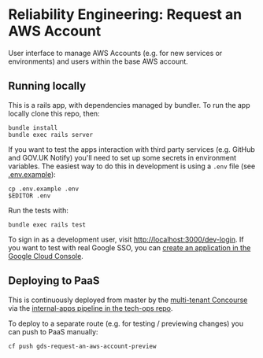 Reliability Engineering: Request an AWS Account
===============================================

User interface to manage AWS Accounts (e.g. for new services or environments) and users within the base AWS account.

Running locally
---------------

This is a rails app, with dependencies managed by bundler. To run the app locally clone this repo, then:

```
bundle install
bundle exec rails server
```

If you want to test the apps interaction with third party services (e.g. GitHub
and GOV.UK Notify) you'll need to set up some secrets in environment variables.
The easiest way to do this in development is using a `.env` file (see [.env.example](.env.example)):

```
cp .env.example .env
$EDITOR .env
```

Run the tests with:

```
bundle exec rails test
```

To sign in as a development user, visit <http://localhost:3000/dev-login>. If you want to test with real Google SSO, you can [create an application in the Google Cloud Console](https://console.developers.google.com/apis/credentials).

Deploying to PaaS
-----------------

This is continuously deployed from master by the [multi-tenant Concourse](https://cd.gds-reliabilty.engineering) via the [internal-apps pipeline in the tech-ops repo](https://github.com/alphagov/tech-ops/blob/master/reliability-engineering/pipelines/internal-apps.yml).


To deploy to a separate route (e.g. for testing / previewing changes) you can push to PaaS manually:

```
cf push gds-request-an-aws-account-preview
```
